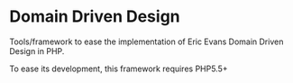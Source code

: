 # Domain Driven Design

Tools/framework to ease the implementation of Eric Evans Domain Driven Design in PHP.

To ease its development, this framework requires PHP5.5+
